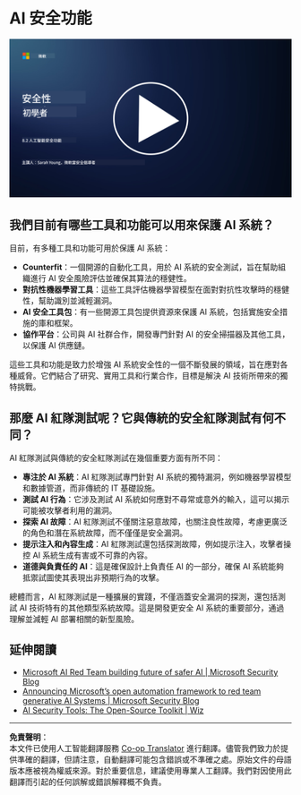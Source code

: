 <!--
CO_OP_TRANSLATOR_METADATA:
{
  "original_hash": "b6bb7175672298d1e2f73ba7e0006f95",
  "translation_date": "2025-09-03T17:38:54+00:00",
  "source_file": "8.2 AI security capabilities.md",
  "language_code": "hk"
}
-->
# AI 安全功能

[![觀看影片](../../translated_images/8-2_placeholder.bc988ce5dff1726a8b6f8c00b1250865ca23d02aa5cb11fb879ed1194702c99a.hk.png)](https://learn-video.azurefd.net/vod/player?id=e0a6f844-d884-4f76-99bd-4ce9f7f73d22)

## 我們目前有哪些工具和功能可以用來保護 AI 系統？

目前，有多種工具和功能可用於保護 AI 系統：

-   **Counterfit**：一個開源的自動化工具，用於 AI 系統的安全測試，旨在幫助組織進行 AI 安全風險評估並確保其算法的穩健性。
-   **對抗性機器學習工具**：這些工具評估機器學習模型在面對對抗性攻擊時的穩健性，幫助識別並減輕漏洞。
-   **AI 安全工具包**：有一些開源工具包提供資源來保護 AI 系統，包括實施安全措施的庫和框架。
-   **協作平台**：公司與 AI 社群合作，開發專門針對 AI 的安全掃描器及其他工具，以保護 AI 供應鏈。

這些工具和功能是致力於增強 AI 系統安全性的一個不斷發展的領域，旨在應對各種威脅。它們結合了研究、實用工具和行業合作，目標是解決 AI 技術所帶來的獨特挑戰。

## 那麼 AI 紅隊測試呢？它與傳統的安全紅隊測試有何不同？

AI 紅隊測試與傳統的安全紅隊測試在幾個重要方面有所不同：

-   **專注於 AI 系統**：AI 紅隊測試專門針對 AI 系統的獨特漏洞，例如機器學習模型和數據管道，而非傳統的 IT 基礎設施。
-   **測試 AI 行為**：它涉及測試 AI 系統如何應對不尋常或意外的輸入，這可以揭示可能被攻擊者利用的漏洞。
-   **探索 AI 故障**：AI 紅隊測試不僅關注惡意故障，也關注良性故障，考慮更廣泛的角色和潛在系統故障，而不僅僅是安全漏洞。
-   **提示注入和內容生成**：AI 紅隊測試還包括探測故障，例如提示注入，攻擊者操控 AI 系統生成有害或不可靠的內容。
-   **道德與負責任的 AI**：這是確保設計上負責任 AI 的一部分，確保 AI 系統能夠抵禦試圖使其表現出非預期行為的攻擊。

總體而言，AI 紅隊測試是一種擴展的實踐，不僅涵蓋安全漏洞的探測，還包括測試 AI 技術特有的其他類型系統故障。這是開發更安全 AI 系統的重要部分，通過理解並減輕 AI 部署相關的新型風險。

## 延伸閱讀

 - [Microsoft AI Red Team building future of safer AI | Microsoft Security Blog](https://www.microsoft.com/en-us/security/blog/2023/08/07/microsoft-ai-red-team-building-future-of-safer-ai/?WT.mc_id=academic-96948-sayoung)
 - [Announcing Microsoft’s open automation framework to red team generative AI Systems | Microsoft Security Blog](https://www.microsoft.com/en-us/security/blog/2024/02/22/announcing-microsofts-open-automation-framework-to-red-team-generative-ai-systems/?WT.mc_id=academic-96948-sayoung)
 - [AI Security Tools: The Open-Source Toolkit | Wiz](https://www.wiz.io/academy/ai-security-tools)

---

**免責聲明**：  
本文件已使用人工智能翻譯服務 [Co-op Translator](https://github.com/Azure/co-op-translator) 進行翻譯。儘管我們致力於提供準確的翻譯，但請注意，自動翻譯可能包含錯誤或不準確之處。原始文件的母語版本應被視為權威來源。對於重要信息，建議使用專業人工翻譯。我們對因使用此翻譯而引起的任何誤解或錯誤解釋概不負責。